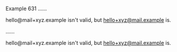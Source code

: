 Example 631
......

hello@mail+xyz.example isn't valid, but hello+xyz@mail.example is.

......

<p>hello@mail+xyz.example isn't valid, but <a href="mailto:hello+xyz@mail.example">hello+xyz@mail.example</a> is.</p>
